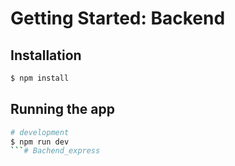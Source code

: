 # Getting Started: Backend

## Installation

```bash
$ npm install
```

## Running the app

````bash
# development
$ npm run dev
```# Bachend_express
````
